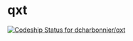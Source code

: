 qxt
===

[ ![Codeship Status for dcharbonnier/qxt](https://codeship.com/projects/faf078a0-769d-0132-eac3-6a988cca36ed/status?branch=master)](https://codeship.com/projects/55281)